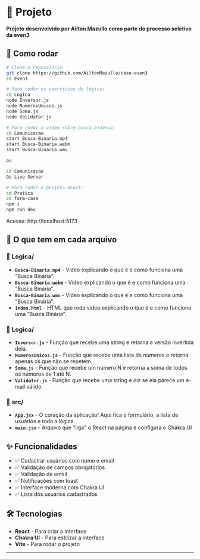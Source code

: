 # 📝 Projeto

**Projeto desenvolvido por Ailton Mazullo como parte do processo seletivo da even3**

## 🚀 Como rodar

```bash
# Clone o repositório
git clone https://github.com/AiltonMazullo/case-even3
cd Even3

# Para rodar os exercícios de lógica:
cd Logica
node Inversor.js
node NumerosUnicos.js
node Soma.js
node Validator.js

# Para rodar o vídeo sobre busca binária:
cd Comunicacao
start Busca-Binaria.mp4
start Busca-Binaria.webm
start Busca-Binaria.wmv

ou 

cd Comunicacao
Go Live Server

# Para rodar o projeto React:
cd Pratica
cd form-case
npm i
npm run dev
```

Acesse: http://localhost:5173

## 📁 O que tem em cada arquivo

### 📂 **Logica/**
- **`Busca-Binaria.mp4`** - Video explicando o que é e como funciona uma “Busca Binária”.
- **`Busca-Binaria.webm`** - Video explicando o que é e como funciona uma “Busca Binária”.
- **`Busca-Binaria.wmv`** - Video explicando o que é e como funciona uma “Busca Binária”.
- **`index.html`** - HTML que roda video explicando o que é e como funciona uma “Busca Binária”.

### 📂 **Logica/**
- **`Inversor.js`** - Função que recebe uma string e retorna a versão invertida dela.
- **`NumerosUnicos.js`** - Função que recebe uma lista de números e retorna apenas os que não se repetem.
- **`Soma.js`** - Função que recebe um número N e retorna a soma de todos os números de 1 até N.
- **`Validator.js`** - Função que recebe uma string e diz se ela parece um e-mail válido.

### 📂 **src/**
- **`App.jsx`** - O coração da aplicação! Aqui fica o formulário, a lista de usuários e toda a lógica
- **`main.jsx`** - Arquivo que "liga" o React na página e configura o Chakra UI

## ✨ Funcionalidades

- ✅ Cadastrar usuários com nome e email
- ✅ Validação de campos obrigatórios
- ✅ Validação de email
- ✅ Notificações com toast
- ✅ Interface moderna com Chakra UI
- ✅ Lista dos usuários cadastrados

## 🛠️ Tecnologias

- **React** - Para criar a interface
- **Chakra UI** - Para estilizar a interface
- **Vite** - Para rodar o projeto

---


